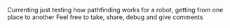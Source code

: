 Currenting just testing how pathfinding works for a robot, getting from one place to another
Feel free to take, share, debug and give comments
